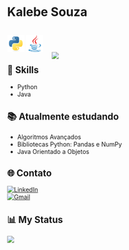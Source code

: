 # Kalebe Souza

<div style="display: inline_block"><br>
  <img align="center" alt="Kalebe-Python" height="40" width="40" src="https://raw.githubusercontent.com/devicons/devicon/master/icons/python/python-original.svg">
  <img align="center" alt="Kalebe-Java" height="40" width="40" src="https://raw.githubusercontent.com/devicons/devicon/master/icons/java/java-original.svg">
</div>

<img src="https://raw.githubusercontent.com/MicaelliMedeiros/micaellimedeiros/master/image/computer-illustration.png" min-width="400px" max-width="400px" width="400px" align="right">

## 🐍 Skills
- Python
- Java

## 📚 Atualmente estudando
- Algoritmos Avançados
- Bibliotecas Python: Pandas e NumPy
- Java Orientado a Objetos

## 🌐 Contato

[![LinkedIn](https://img.shields.io/badge/LinkedIn-Kalebe%20Souza-blue?style=for-the-badge&logo=linkedin)](https://www.linkedin.com/in/kalebe-souza-silva-339188334/)  
[![Gmail](https://img.shields.io/badge/Gmail-kalebesouza.cc%40gmail.com-red?style=for-the-badge&logo=gmail)](mailto:kalebesouza.cc@gmail.com)

## 📊 My Status

<div align="left">
  <img height="180em" src="https://github-readme-stats.vercel.app/api/top-langs/?username=KalebeSouza-dev&layout=compact&langs_count=6&theme=dracula"/>
</div>
